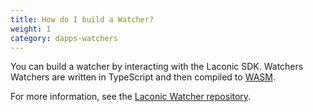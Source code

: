 ```yaml
---
title: How do I build a Watcher?
weight: 1
category: dapps-watchers
---
```


You can build a watcher by interacting with the Laconic SDK. Watchers Watchers are written in TypeScript and then compiled to [WASM](https://webassembly.org/).

For more information, see the [Laconic Watcher repository](https://github.com/vulcanize/watcher-ts). 
